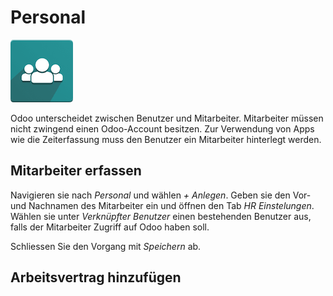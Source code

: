 # Personal
![icons_odoo_hr](assets/icons_odoo_hr.png)

Odoo unterscheidet zwischen Benutzer und Mitarbeiter. Mitarbeiter müssen nicht zwingend einen Odoo-Account besitzen. Zur Verwendung von Apps wie die Zeiterfassung muss den Benutzer ein Mitarbeiter hinterlegt werden.

## Mitarbeiter erfassen

Navigieren sie nach *Personal* und wählen *+ Anlegen*. Geben sie den Vor- und Nachnamen des Mitarbeiter ein und öffnen den Tab *HR Einstelungen*. Wählen sie unter *Verknüpfter Benutzer* einen bestehenden Benutzer aus, falls der Mitarbeiter Zugriff auf Odoo haben soll.

Schliessen Sie den Vorgang mit *Speichern* ab.

## Arbeitsvertrag hinzufügen